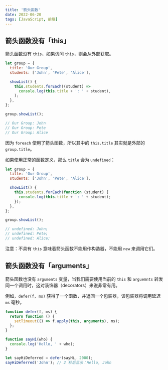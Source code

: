 ```yaml
---
title: '箭头函数'
date: 2022-06-20
tags: [JavaScript, 前端]
---
```


## 箭头函数没有「this」

箭头函数没有 `this`，如果访问 `this`，则会从外部获取。

```js
let group = {
  title: 'Our Group',
  students: ['John', 'Pete', 'Alice'],

  showList() {
    this.students.forEach((student) =>
      console.log(this.title + ': ' + student),
    );
  },
};

group.showList();

// Our Group: John
// Our Group: Pete
// Our Group: Alice
```

因为 `foreach` 使用了箭头函数，所以其中的 `this.title` 其实就是外部的 `group.title`。

如果使用正常的函数定义，那么 `title` 会为 `undefined`：

```js
let group = {
  title: 'Our Group',
  students: ['John', 'Pete', 'Alice'],

  showList() {
    this.students.forEach(function (student) {
      console.log(this.title + ': ' + student);
    });
  },
};

group.showList();

// undefined: John;
// undefined: Pete;
// undefined: Alice;
```

注意：不具有 `this` 意味着箭头函数不能用作构造器，不能用 `new` 来调用它们。

## 箭头函数没有「arguments」

箭头函数也没有 `arguments` 变量，当我们需要使用当前的 `this` 和 `arguemnts` 转发同一个调用时，这对装饰器（decorators）来说非常有用。

例如，`defer(f, ms)` 获得了一个函数，并返回一个包装器，该包装器将调用延迟 `ms` 毫秒。

```js
function defer(f, ms) {
  return function () {
    setTimeout(() => f.apply(this, arguments), ms);
  };
}

function sayHi(who) {
  console.log('Hello, ' + who);
}

let sayHiDeferred = defer(sayHi, 2000);
sayHiDeferred('John'); // 2 秒后显示：Hello, John
```
